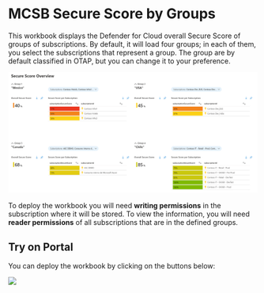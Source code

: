 # MCSB Secure Score by Groups

This workbook displays the Defender for Cloud overall Secure Score of groups of subscriptions. By default, it will load four groups; in each of them, you select the subscriptions that represent a group. The group are by default classified in OTAP, but you can change it to your preference.

![Workbook Overview](./workbook.png)

To deploy the workbook you will need **writing permissions** in the subscription where it will be stored. To view the information, you will need **reader permissions** of all subscriptions that are in the defined groups. 

## Try on Portal
You can deploy the workbook by clicking on the buttons below:

<a href="https://portal.azure.com/#create/Microsoft.Template/uri/https%3A%2F%2Fraw.githubusercontent.com/eriksnijder/azure-workbooks/refs/heads/main/workbooks/Secure%20Score%20by%20Subscription%20Group/armTemplate.json" target="_blank"><img src="https://aka.ms/deploytoazurebutton"/></a>
